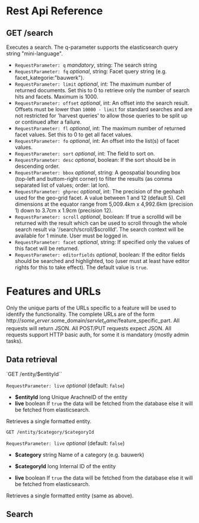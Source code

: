 # Rest Api Reference

## GET /search

Executes a search. The q-parameter supports the elasticsearch query string "mini-language".

* `RequestParameter: q` _mandatory_, string: The search string
* `RequestParameter: fq` _optional_, string: Facet query string (e.g. facet_kategorie:"bauwerk").
* `RequestParameter: limit` _optional_, int: The maximum number of returned documents. Set this to 0 to retrieve only the number of search hits and facets. Maximum is 1000.
* `RequestParameter: offset` _optional_, int: An offset into the search result. Offsets must be lower than `10000 - limit` for standard searches and are not restricted for 'harvest queries' to allow those queries to be split up or continued after a failure.
* `RequestParameter: fl` _optional_, int: The maximum number of returned facet values. Set this to 0 to get all facet values.
* `RequestParameter: fo` _optional_, int: An offset into the list(s) of facet values.
* `RequestParameter: sort` _optional_, int: The field to sort on.
* `RequestParameter: desc` _optional_, boolean: If the sort should be in descending order.
* `RequestParameter: bbox` _optional_, string: A geospatial bounding box (top-left and buttom-right corner) to filter the results (as comma separated list of values; order: lat lon).
* `RequestParameter: ghprec` _optional_, int: The precision of the geohash used for the geo-grid facet. A value between 1 and 12 (default 5). Cell dimensions at the equator range from 5,009.4km x 4,992.6km (precision 1) down to 3.7cm x 1.9cm (precision 12).
* `RequestParameter: scroll` _optional_, boolean: If true a scrollId will be returned with the result which can be used to scroll through the whole search result via '/search/scroll/$scrollId'. The search context will be available for 1 minute. User must be logged in.
* `RequestParameter: facet` _optional_, string: If specified only the values of this facet will be returned.
* `RequestParameter: editorfields` _optional_, boolean: If the editor fields should be searched and highlighted, too (user must at least have editor rights for this to take effect). The default value is `true`.


# Features and URLs

Only the unique parts of the URLs specific to a feature will be used to identify the functionality. The complete URLs are of the form http://$some_server.$some_domain/$servlet_name/$feature_specific_part.
All requests will return JSON.
All POST/PUT requests expect JSON.
All requests support HTTP basic auth, for some it is mandatory (mostly admin tasks).

## Data retrieval

`GET /entity/$entityId``

`RequestParameter: live` *optional* (default: `false`)

* **$entityId** long Unique ArachneID of the entity
* **live** boolean If `true` the data will be fetched from the database else it will be fetched from elasticsearch.

Retrieves a single formatted entity.

`GET /entity/$category/$categoryId`

`RequestParameter: live` *optional* (default: `false`)

* **$category** string Name of a category (e.g. bauwerk)
* **$categoryId** long Internal ID of the entity

* **live** boolean If `true` the data will be fetched from the database else it will be fetched from elasticsearch.

Retrieves a single formatted entity (same as above).

## Search
